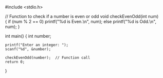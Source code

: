 #include <stdio.h>

// Function to check if a number is even or odd
void checkEvenOdd(int num) {
    if (num % 2 == 0)
        printf("%d is Even.\n", num);
    else
        printf("%d is Odd.\n", num);
}

int main() {
    int number;

    printf("Enter an integer: ");
    scanf("%d", &number);

    checkEvenOdd(number);  // Function call
    return 0;
}

